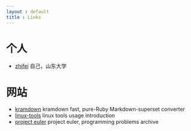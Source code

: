 ```yaml
---
layout : default
title : Links
---
```


# 个人

* [zhifei](http://zhifeiding.github.io) 自己，山东大学

# 网站

* [kramdown](http://http://kramdown.gettalong.org/) kramdown fast, pure-Ruby Markdown-superset converter
* [linux-tools](http://linuxtools-rst.readthedocs.org/) linux tools usage
  introduction
* [project euler](https://projecteuler.net)  project euler, programming problems archive
